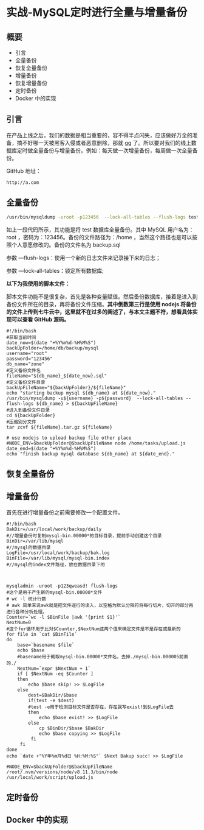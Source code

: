 # 实战-MySQL定时进行全量与增量备份
## 概要
- 引言
- 全量备份
- 恢复全量备份
- 增量备份
- 恢复增量备份
- 定时备份
- Docker 中的实现
## 引言
在产品上线之后，我们的数据是相当重要的，容不得半点闪失，应该做好万全的准备，搞不好哪一天被黑客入侵或者恶意删除，那就 gg 了。所以要对我们的线上数据库定时做全量备份与增量备份。例如：每天做一次增量备份，每周做一次全量备份。

GitHub 地址：

```
http://a.com
```



## 全量备份

```sh
/usr/bin/mysqldump -uroot -p123456  --lock-all-tables --flush-logs test > /home/backup.sql
```

如上一段代码所示，其功能是将 test 数据库全量备份。其中 MySQL 用户名为：root ，密码为：123456。备份的文件路径为：/home ，当然这个路径也是可以按照个人意愿修改的。备份的文件名为 backup.sql

参数 —flush-logs：使用一个新的日志文件来记录接下来的日志；

参数 —lock-all-tables：锁定所有数据库;

**以下为我使用的脚本文件：**

脚本文件功能不是很复杂，首先是各种变量赋值。然后备份数据库，接着是进入到备份文件所在的目录，再将备份文件压缩。**其中倒数第三行是使用 nodejs 将备份的文件上传到七牛云中，这里就不在过多的阐述了，与本文主题不符，想看具体实现可以查看 GitHub 源码。**

```shell
#!/bin/bash
#获取当前时间
date_now=$(date "+%Y%m%d-%H%M%S")
backUpFolder=/home/db/backup/mysql
username="root"
password="123456"
db_name="zone"
#定义备份文件名
fileName="${db_name}_${date_now}.sql"
#定义备份文件目录
backUpFileName="${backUpFolder}/${fileName}"
echo "starting backup mysql ${db_name} at ${date_now}."
/usr/bin/mysqldump -u${username} -p${password}  --lock-all-tables --flush-logs ${db_name} > ${backUpFileName}
#进入到备份文件目录
cd ${backUpFolder}
#压缩别分文件
tar zcvf ${fileName}.tar.gz ${fileName}

# use nodejs to upload backup file other place
#NODE_ENV=$backUpFolder@$backUpFileName node /home/tasks/upload.js
date_end=$(date "+%Y%m%d-%H%M%S")
echo "finish backup mysql database ${db_name} at ${date_end}."
```
## 恢复全量备份



## 增量备份

首先在进行增量备份之前需要修改一个配置文件。

```shell
#!/bin/bash
BakDir=/usr/local/work/backup/daily
#//增量备份时复制mysql-bin.00000*的目标目录，提前手动创建这个目录
BinDir=/var/lib/mysql
#//mysql的数据目录
LogFile=/usr/local/work/backup/bak.log
BinFile=/var/lib/mysql/mysql-bin.index
#//mysql的index文件路径，放在数据目录下的



mysqladmin -uroot -p123qweasd! flush-logs
#这个是用于产生新的mysql-bin.00000*文件
# wc -l 统计行数
# awk 简单来说awk就是把文件逐行的读入，以空格为默认分隔符将每行切片，切开的部分再进行各种分析处理。
Counter=`wc -l $BinFile |awk '{print $1}'`
NextNum=0
#这个for循环用于比对$Counter,$NextNum这两个值来确定文件是不是存在或最新的
for file in `cat $BinFile`
do
    base=`basename $file`
    echo $base
    #basename用于截取mysql-bin.00000*文件名，去掉./mysql-bin.000005前面的./
    NextNum=`expr $NextNum + 1`
    if [ $NextNum -eq $Counter ]
    then
        echo $base skip! >> $LogFile
    else
        dest=$BakDir/$base
        if(test -e $dest)
        #test -e用于检测目标文件是否存在，存在就写exist!到$LogFile去
        then
            echo $base exist! >> $LogFile
        else
            cp $BinDir/$base $BakDir
            echo $base copying >> $LogFile
         fi
     fi
done
echo `date +"%Y年%m月%d日 %H:%M:%S"` $Next Bakup succ! >> $LogFile

#NODE_ENV=$backUpFolder@$backUpFileName /root/.nvm/versions/node/v8.11.3/bin/node /usr/local/work/script/upload.js

```



## 定时备份
## Docker 中的实现


